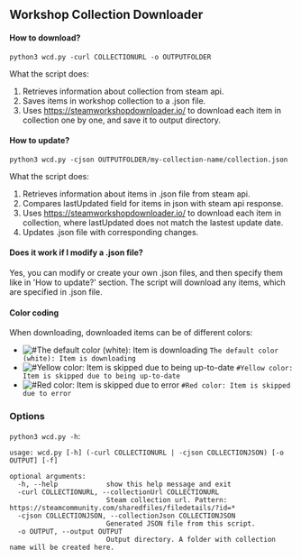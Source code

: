 ## Workshop Collection Downloader

#### How to download?
`python3 wcd.py -curl COLLECTIONURL -o OUTPUTFOLDER`

What the script does:
1. Retrieves information about collection from steam api.
2. Saves items in workshop collection to a .json file.
3. Uses https://steamworkshopdownloader.io/ to download each item in collection one by one, and save it to output directory.

#### How to update?
`python3 wcd.py -cjson OUTPUTFOLDER/my-collection-name/collection.json`

What the script does:
1. Retrieves information about items in .json file from steam api.
2. Compares lastUpdated field for items in json with steam api response.
3. Uses https://steamworkshopdownloader.io/ to download each item in collection, where lastUpdated does not match the lastest update date.
4. Updates .json file with corresponding changes.

#### Does it work if I modify a .json file?
Yes, you can modify or create your own .json files, and then specify them like in 'How to update?' section.
The script will download any items, which are specified in .json file.

#### Color coding
When downloading, downloaded items can be of different colors:

- ![#The default color (white): Item is downloading](https://via.placeholder.com/15/fff/000000?text=+) `The default color (white): Item is downloading`
- ![#Yellow color: Item is skipped due to being up-to-date](https://via.placeholder.com/15/c5f015/000000?text=+) `#Yellow color: Item is skipped due to being up-to-date`
- ![#Red color: Item is skipped due to error](https://via.placeholder.com/15/1589F0/000000?text=+) `#Red color: Item is skipped due to error`

### Options
`python3 wcd.py -h`:
```
usage: wcd.py [-h] (-curl COLLECTIONURL | -cjson COLLECTIONJSON) [-o OUTPUT] [-f]

optional arguments:
  -h, --help            show this help message and exit
  -curl COLLECTIONURL, --collectionUrl COLLECTIONURL
                        Steam collection url. Pattern: https://steamcommunity.com/sharedfiles/filedetails/?id=*
  -cjson COLLECTIONJSON, --collectionJson COLLECTIONJSON
                        Generated JSON file from this script.
  -o OUTPUT, --output OUTPUT
                        Output directory. A folder with collection name will be created here.
```
